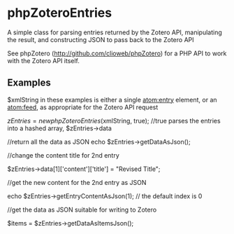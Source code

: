 # phpZoteroEntries

A simple class for parsing entries returned by the Zotero API, manipulating the result, and constructing JSON to pass back to the Zotero API

See phpZotero (http://github.com/clioweb/phpZotero) for a PHP API to work with the Zotero API itself.


## Examples
$xmlString in these examples is either a single <atom:entry> element, or an <atom:feed>, as appropriate for the Zotero API request

$zEntries = new phpZoteroEntries($xmlString, true); //true parses the entries into a hashed array, $zEntries->data

//return all the data as JSON
echo $zEntries->getDataAsJson();

//change the content title for 2nd entry

$zEntries->data[1]['content']['title'] = "Revised Title"; 

//get the new content for the 2nd entry as JSON

echo $zEntries->getEntryContentAsJson(1); // the default index is 0 

//get the data as JSON suitable for writing to Zotero

$items = $zEntries->getDataAsItemsJson();
